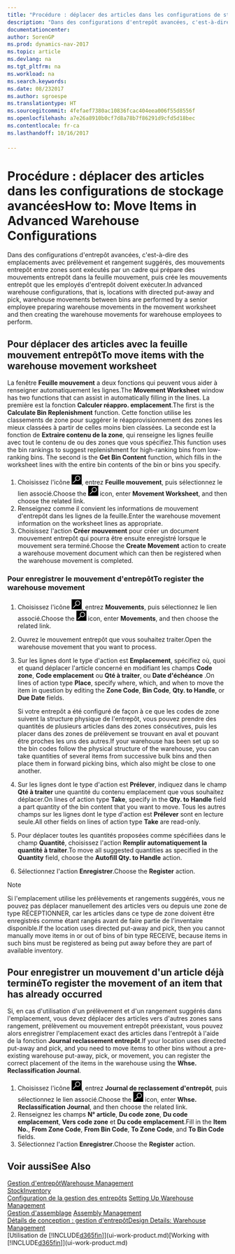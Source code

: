 ```yaml
---
title: "Procédure : déplacer des articles dans les configurations de stockage avancées"
description: "Dans des configurations d'entrepôt avancées, c'est-à-dire des emplacements avec prélèvement et rangement suggérés, des mouvements entrepôt entre zones sont exécutés par un cadre qui prépare des mouvements entrepôt dans la feuille mouvement, puis crée les mouvements entrepôt que les employés d'entrepôt doivent exécuter."
documentationcenter: 
author: SorenGP
ms.prod: dynamics-nav-2017
ms.topic: article
ms.devlang: na
ms.tgt_pltfrm: na
ms.workload: na
ms.search.keywords: 
ms.date: 08/232017
ms.author: sgroespe
ms.translationtype: HT
ms.sourcegitcommit: 4fefaef7380ac10836fcac404eea006f55d8556f
ms.openlocfilehash: a7e26a8910b0cf7d8a78b7f86291d9cfd5d18bec
ms.contentlocale: fr-ca
ms.lasthandoff: 10/16/2017

---
```

# <a name="how-to-move-items-in-advanced-warehouse-configurations"></a><span data-ttu-id="20cb2-103">Procédure : déplacer des articles dans les configurations de stockage avancées</span><span class="sxs-lookup"><span data-stu-id="20cb2-103">How to: Move Items in Advanced Warehouse Configurations</span></span>
<span data-ttu-id="20cb2-104">Dans des configurations d'entrepôt avancées, c'est-à-dire des emplacements avec prélèvement et rangement suggérés, des mouvements entrepôt entre zones sont exécutés par un cadre qui prépare des mouvements entrepôt dans la feuille mouvement, puis crée les mouvements entrepôt que les employés d'entrepôt doivent exécuter.</span><span class="sxs-lookup"><span data-stu-id="20cb2-104">In advanced warehouse configurations, that is, locations with directed put-away and pick, warehouse movements between bins are performed by a senior employee preparing warehouse movements in the movement worksheet and then creating the warehouse movements for warehouse employees to perform.</span></span>  

## <a name="to-move-items-with-the-warehouse-movement-worksheet"></a><span data-ttu-id="20cb2-105">Pour déplacer des articles avec la feuille mouvement entrepôt</span><span class="sxs-lookup"><span data-stu-id="20cb2-105">To move items with the warehouse movement worksheet</span></span>
<span data-ttu-id="20cb2-106">La fenêtre **Feuille mouvement** a deux fonctions qui peuvent vous aider à renseigner automatiquement les lignes.</span><span class="sxs-lookup"><span data-stu-id="20cb2-106">The **Movement Worksheet** window has two functions that can assist in automatically filling in the lines.</span></span> <span data-ttu-id="20cb2-107">La première est la fonction **Calculer réappro. emplacement**.</span><span class="sxs-lookup"><span data-stu-id="20cb2-107">The first is the **Calculate Bin Replenishment** function.</span></span> <span data-ttu-id="20cb2-108">Cette fonction utilise les classements de zone pour suggérer le réapprovisionnement des zones les mieux classées à partir de celles moins bien classées. La seconde est la fonction de **Extraire contenu de la zone**, qui renseigne les lignes feuille avec tout le contenu de ou des zones que vous spécifiez.</span><span class="sxs-lookup"><span data-stu-id="20cb2-108">This function uses the bin rankings to suggest replenishment for high-ranking bins from low-ranking bins. The second is the **Get Bin Content** function, which fills in the worksheet lines with the entire bin contents of the bin or bins you specify.</span></span>

1.  <span data-ttu-id="20cb2-109">Choisissez l'icône ![Page ou rapport pour la recherche](media/ui-search/search_small.png "icône Page ou rapport pour la recherche"), entrez **Feuille mouvement**, puis sélectionnez le lien associé.</span><span class="sxs-lookup"><span data-stu-id="20cb2-109">Choose the ![Search for Page or Report](media/ui-search/search_small.png "Search for Page or Report icon") icon, enter **Movement Worksheet**, and then choose the related link.</span></span>  
2.  <span data-ttu-id="20cb2-110">Renseignez comme il convient les informations de mouvement d'entrepôt dans les lignes de la feuille.</span><span class="sxs-lookup"><span data-stu-id="20cb2-110">Enter the warehouse movement information on the worksheet lines as appropriate.</span></span>  
3. <span data-ttu-id="20cb2-111">Choisissez l'action **Créer mouvement** pour créer un document mouvement entrepôt qui pourra être ensuite enregistré lorsque le mouvement sera terminé.</span><span class="sxs-lookup"><span data-stu-id="20cb2-111">Choose the **Create Movement** action to create a warehouse movement document which can then be registered when the warehouse movement is completed.</span></span>  

### <a name="to-register-the-warehouse-movement"></a><span data-ttu-id="20cb2-112">Pour enregistrer le mouvement d'entrepôt</span><span class="sxs-lookup"><span data-stu-id="20cb2-112">To register the warehouse movement</span></span>  
1.  <span data-ttu-id="20cb2-113">Choisissez l'icône ![Page ou rapport pour la recherche](media/ui-search/search_small.png "icône Page ou rapport pour la recherche"), entrez **Mouvements**, puis sélectionnez le lien associé.</span><span class="sxs-lookup"><span data-stu-id="20cb2-113">Choose the ![Search for Page or Report](media/ui-search/search_small.png "Search for Page or Report icon") icon, enter **Movements**, and then choose the related link.</span></span>  
2.  <span data-ttu-id="20cb2-114">Ouvrez le mouvement entrepôt que vous souhaitez traiter.</span><span class="sxs-lookup"><span data-stu-id="20cb2-114">Open the warehouse movement that you want to process.</span></span>  
3.  <span data-ttu-id="20cb2-115">Sur les lignes dont le type d'action est **Emplacement**, spécifiez où, quoi et quand déplacer l'article concerné en modifiant les champs **Code zone**, **Code emplacement** ou **Qté à traiter**, ou **Date d'échéance** .</span><span class="sxs-lookup"><span data-stu-id="20cb2-115">On lines of action type **Place**, specify where, which, and when to move the item in question by editing the **Zone Code**, **Bin Code**, **Qty. to Handle**, or **Due Date** fields.</span></span>  

    <span data-ttu-id="20cb2-116">Si votre entrepôt a été configuré de façon à ce que les codes de zone suivent la structure physique de l'entrepôt, vous pouvez prendre des quantités de plusieurs articles dans des zones consécutives, puis les placer dans des zones de prélèvement se trouvant en aval et pouvant être proches les uns des autres.</span><span class="sxs-lookup"><span data-stu-id="20cb2-116">If your warehouse has been set up so the bin codes follow the physical structure of the warehouse, you can take quantities of several items from successive bulk bins and then place them in forward picking bins, which also might be close to one another.</span></span>  
4.  <span data-ttu-id="20cb2-117">Sur les lignes dont le type d'action est **Prélever**, indiquez dans le champ **Qté à traiter** une quantité du contenu emplacement que vous souhaitez déplacer.</span><span class="sxs-lookup"><span data-stu-id="20cb2-117">On lines of action type **Take**, specify in the **Qty. to Handle** field a part quantity of the bin content that you want to move.</span></span> <span data-ttu-id="20cb2-118">Tous les autres champs sur les lignes dont le type d'action est **Prélever** sont en lecture seule.</span><span class="sxs-lookup"><span data-stu-id="20cb2-118">All other fields on lines of action type **Take** are read-only.</span></span>  
5.  <span data-ttu-id="20cb2-119">Pour déplacer toutes les quantités proposées comme spécifiées dans le champ **Quantité**, choisissez l'action **Remplir automatiquement la quantité à traiter**.</span><span class="sxs-lookup"><span data-stu-id="20cb2-119">To move all suggested quantities as specified in the **Quantity** field, choose the **Autofill Qty. to Handle** action.</span></span>  
6. <span data-ttu-id="20cb2-120">Sélectionnez l'action **Enregistrer**.</span><span class="sxs-lookup"><span data-stu-id="20cb2-120">Choose the **Register** action.</span></span>  

> [!NOTE]  
>  <span data-ttu-id="20cb2-121">Si l'emplacement utilise les prélèvements et rangements suggérés, vous ne pouvez pas déplacer manuellement des articles vers ou depuis une zone de type RÉCEPTIONNER, car les articles dans ce type de zone doivent être enregistrés comme étant rangés avant de faire partie de l'inventaire disponible.</span><span class="sxs-lookup"><span data-stu-id="20cb2-121">If the location uses directed put-away and pick, then you cannot manually move items in or out of bins of bin type RECEIVE, because items in such bins must be registered as being put away before they are part of available inventory.</span></span>

## <a name="to-register-the-movement-of-an-item-that-has-already-occurred"></a><span data-ttu-id="20cb2-122">Pour enregistrer un mouvement d'un article déjà terminé</span><span class="sxs-lookup"><span data-stu-id="20cb2-122">To register the movement of an item that has already occurred</span></span>  
<span data-ttu-id="20cb2-123">Si, en cas d'utilisation d'un prélèvement et d'un rangement suggérés dans l'emplacement, vous devez déplacer des articles vers d'autres zones sans rangement, prélèvement ou mouvement entrepôt préexistant, vous pouvez alors enregistrer l'emplacement exact des articles dans l'entrepôt à l'aide de la fonction **Journal reclassement entrepôt**.</span><span class="sxs-lookup"><span data-stu-id="20cb2-123">If your location uses directed put-away and pick, and you need to move items to other bins without a pre-existing warehouse put-away, pick, or movement, you can register the correct placement of the items in the warehouse using the **Whse. Reclassification Journal**.</span></span>

1.  <span data-ttu-id="20cb2-124">Choisissez l'icône ![Page ou rapport pour la recherche](media/ui-search/search_small.png "icône Page ou rapport pour la recherche"), entrez **Journal de reclassement d'entrepôt**, puis sélectionnez le lien associé.</span><span class="sxs-lookup"><span data-stu-id="20cb2-124">Choose the ![Search for Page or Report](media/ui-search/search_small.png "Search for Page or Report icon") icon, enter **Whse. Reclassification Journal**, and then choose the related link.</span></span>  
2.  <span data-ttu-id="20cb2-125">Renseignez les champs **N° article**, **Du code zone**, **Du code emplacement**, **Vers code zone** et **Du code emplacement**.</span><span class="sxs-lookup"><span data-stu-id="20cb2-125">Fill in the **Item No.**, **From Zone Code**, **From Bin Code**, **To Zone Code**, and **To Bin Code** fields.</span></span>  
3.  <span data-ttu-id="20cb2-126">Sélectionnez l'action **Enregistrer**.</span><span class="sxs-lookup"><span data-stu-id="20cb2-126">Choose the **Register** action.</span></span>  

## <a name="see-also"></a><span data-ttu-id="20cb2-127">Voir aussi</span><span class="sxs-lookup"><span data-stu-id="20cb2-127">See Also</span></span>  
[<span data-ttu-id="20cb2-128">Gestion d'entrepôt</span><span class="sxs-lookup"><span data-stu-id="20cb2-128">Warehouse Management</span></span>](warehouse-manage-warehouse.md)  
[<span data-ttu-id="20cb2-129">Stock</span><span class="sxs-lookup"><span data-stu-id="20cb2-129">Inventory</span></span>](inventory-manage-inventory.md)  
<span data-ttu-id="20cb2-130">[Configuration de la gestion des entrepôts](warehouse-setup-warehouse.md)   </span><span class="sxs-lookup"><span data-stu-id="20cb2-130">[Setting Up Warehouse Management](warehouse-setup-warehouse.md)   </span></span>  
<span data-ttu-id="20cb2-131">[Gestion d'assemblage](assembly-assemble-items.md)  </span><span class="sxs-lookup"><span data-stu-id="20cb2-131">[Assembly Management](assembly-assemble-items.md)  </span></span>  
[<span data-ttu-id="20cb2-132">Détails de conception : gestion d'entrepôt</span><span class="sxs-lookup"><span data-stu-id="20cb2-132">Design Details: Warehouse Management</span></span>](design-details-warehouse-management.md)  
<span data-ttu-id="20cb2-133">[Utilisation de [!INCLUDE[d365fin](includes/d365fin_md.md)]](ui-work-product.md)</span><span class="sxs-lookup"><span data-stu-id="20cb2-133">[Working with [!INCLUDE[d365fin](includes/d365fin_md.md)]](ui-work-product.md)</span></span>

